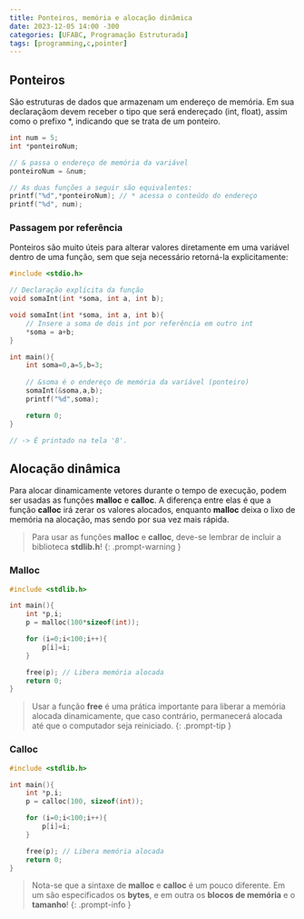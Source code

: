 ```yaml
---
title: Ponteiros, memória e alocação dinâmica
date: 2023-12-05 14:00 -300
categories: [UFABC, Programação Estruturada]
tags: [programming,c,pointer]
---
```


## Ponteiros
São estruturas de dados que armazenam um endereço de memória. Em sua declaraçãom devem receber o tipo que será endereçado (int, float), assim como o prefixo \*, indicando que se trata de um ponteiro.

```c
int num = 5;
int *ponteiroNum;

// & passa o endereço de memória da variável
ponteiroNum = &num;

// As duas funções a seguir são equivalentes:
printf("%d",*ponteiroNum); // * acessa o conteúdo do endereço
printf("%d", num);
```

### Passagem por referência
Ponteiros são muito úteis para alterar valores diretamente em uma variável dentro de uma função, sem que seja necessário retorná-la explicitamente:

```c
#include <stdio.h>

// Declaração explícita da função
void somaInt(int *soma, int a, int b);

void somaInt(int *soma, int a, int b){
    // Insere a soma de dois int por referência em outro int
    *soma = a+b;
}

int main(){
    int soma=0,a=5,b=3;
    
    // &soma é o endereço de memória da variável (ponteiro)
    somaInt(&soma,a,b);
    printf("%d",soma);

    return 0;
}

// -> É printado na tela '8'.
```
## Alocação dinâmica
Para alocar dinamicamente vetores durante o tempo de execução, podem ser usadas as funções **malloc** e **calloc**. A diferença entre elas é que a função **calloc** irá zerar os valores alocados, enquanto **malloc** deixa o lixo de memória na alocação, mas sendo por sua vez mais rápida.

> Para usar as funções **malloc** e **calloc**, deve-se lembrar de incluir a biblioteca **stdlib.h**!
{: .prompt-warning }

### Malloc
```c
#include <stdlib.h>

int main(){
    int *p,i;
    p = malloc(100*sizeof(int));

    for (i=0;i<100;i++){
        p[i]=i;
    }

    free(p); // Libera memória alocada
    return 0;
}

```

> Usar a função **free** é uma prática importante para liberar a memória alocada dinamicamente, que caso contrário, permanecerá alocada até que o computador seja reiniciado.
{: .prompt-tip }


### Calloc
```c
#include <stdlib.h>

int main(){
    int *p,i;
    p = calloc(100, sizeof(int));

    for (i=0;i<100;i++){
        p[i]=i;
    }

    free(p); // Libera memória alocada
    return 0;
}

```

> Nota-se que a sintaxe de **malloc** e **calloc** é um pouco diferente. Em um são especificados os **bytes**, e em outra os **blocos de memória** e o **tamanho**!
{: .prompt-info }
